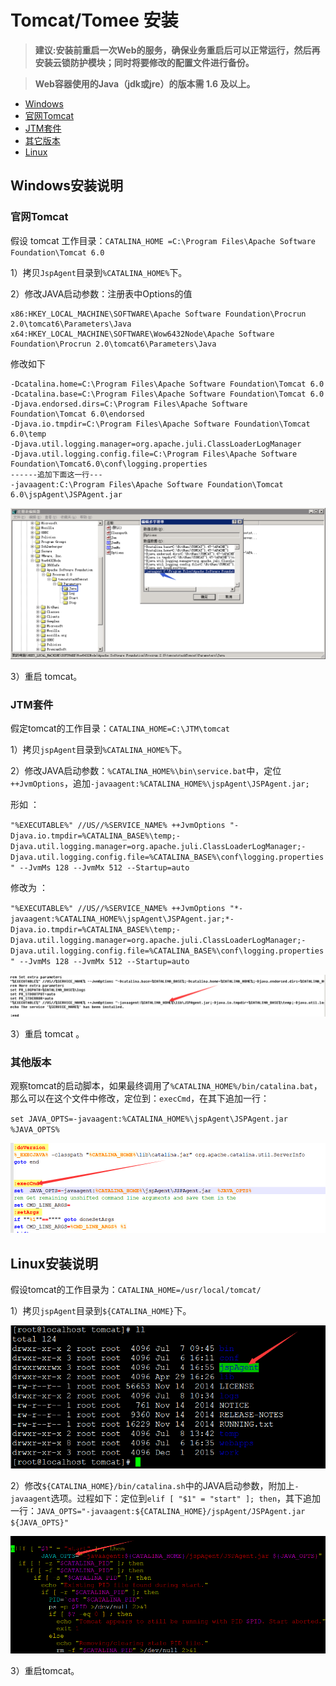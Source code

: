 # Tomcat/Tomee 安装
>**建议:安装前重启一次Web的服务，确保业务重启后可以正常运行，然后再安装云锁防护模块；同时将要修改的配置文件进行备份。**

>**Web容器使用的Java（jdk或jre）的版本需 1.6 及以上。**

- [Windows](#Windows安装说明)
 - [官网Tomcat](#官网Tomcat)
 - [JTM套件](#JTM套件)
 - [其它版本](#其它版本)
- [Linux](#Linux安装说明)

## Windows安装说明

### 官网Tomcat

假设 tomcat 工作目录：`CATALINA_HOME =C:\Program Files\Apache Software Foundation\Tomcat 6.0`

1）拷贝`JspAgent`目录到`%CATALINA_HOME%`下。

2）修改JAVA启动参数：注册表中Options的值
    
    x86:HKEY_LOCAL_MACHINE\SOFTWARE\Apache Software Foundation\Procrun 2.0\tomcat6\Parameters\Java
    x64:HKEY_LOCAL_MACHINE\SOFTWARE\Wow6432Node\Apache Software Foundation\Procrun 2.0\tomcat6\Parameters\Java
修改如下

    -Dcatalina.home=C:\Program Files\Apache Software Foundation\Tomcat 6.0
    -Dcatalina.base=C:\Program Files\Apache Software Foundation\Tomcat 6.0
    -Djava.endorsed.dirs=C:\Program Files\Apache Software Foundation\Tomcat 6.0\endorsed
    -Djava.io.tmpdir=C:\Program Files\Apache Software Foundation\Tomcat 6.0\temp
    -Djava.util.logging.manager=org.apache.juli.ClassLoaderLogManager
    -Djava.util.logging.config.file=C:\Program Files\Apache Software Foundation\Tomcat6.0\conf\logging.properties
    ------追加下面这一行---
    -javaagent:C:\Program Files\Apache Software Foundation\Tomcat 6.0\jspAgent\JSPAgent.jar

![](/assets/TomcatW01.png)

3）重启 tomcat。

### JTM套件

假定tomcat的工作目录：`CATALINA_HOME=C:\JTM\tomcat`

1）拷贝`jspAgent`目录到`%CATALINA_HOME%`下。

2）修改JAVA启动参数：`%CATALINA_HOME%\bin\service.bat`中，定位`++JvmOptions`，追加`-javaagent:%CATALINA_HOME%\jspAgent\JSPAgent.jar;`

形如 ：

`"%EXECUTABLE%" //US//%SERVICE_NAME% ++JvmOptions "-Djava.io.tmpdir=%CATALINA_BASE%\temp;-Djava.util.logging.manager=org.apache.juli.ClassLoaderLogManager;-Djava.util.logging.config.file=%CATALINA_BASE%\conf\logging.properties" --JvmMs 128 --JvmMx 512 --Startup=auto`

修改为 ：

`"%EXECUTABLE%" //US//%SERVICE_NAME% ++JvmOptions "*-javaagent:%CATALINA_HOME%\jspAgent\JSPAgent.jar;*-Djava.io.tmpdir=%CATALINA_BASE%\temp;-Djava.util.logging.manager=org.apache.juli.ClassLoaderLogManager;-Djava.util.logging.config.file=%CATALINA_BASE%\conf\logging.properties" --JvmMs 128 --JvmMx 512 --Startup=auto`

![](/assets/TomcatW02.png)

3）重启 tomcat 。

### 其他版本

观察tomcat的启动脚本，如果最终调用了`%CATALINA_HOME%/bin/catalina.bat`，那么可以在这个文件中修改，定位到：`execCmd`，在其下追加一行：

`set JAVA_OPTS=-javaagent:%CATALINA_HOME%\jspAgent\JSPAgent.jar  %JAVA_OPTS%`

![](/assets/TomcatW03.png)

## Linux安装说明

假设tomcat的工作目录为：`CATALINA_HOME=/usr/local/tomcat/`

1）拷贝`jspAgent`目录到`${CATALINA_HOME}`下。

![](/assets/TomcatL01.png)

2）修改`${CATALINA_HOME}/bin/catalina.sh`中的JAVA启动参数，附加上`-javaagent`选项。过程如下：定位到`elif [ "$1" = "start" ]; then`，其下追加一行：`JAVA_OPTS="-javaagent:${CATALINA_HOME}/jspAgent/JSPAgent.jar ${JAVA_OPTS}"`

![](/assets/TomcatL02.png)

3）重启tomcat。